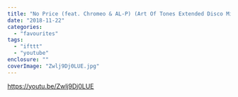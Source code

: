```yaml
---
title: "No Price (feat. Chromeo & AL-P) (Art Of Tones Extended Disco Mix) (Mixed)"
date: "2018-11-22"
categories: 
  - "favourites"
tags: 
  - "ifttt"
  - "youtube"
enclosure: ""
coverImage: "Zwlj9Dj0LUE.jpg"
---
```


https://youtu.be/Zwlj9Dj0LUE
